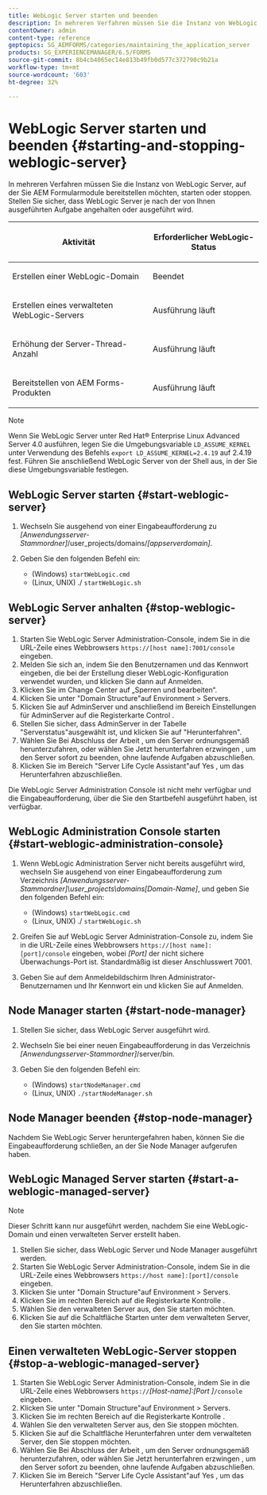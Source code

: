 ```yaml
---
title: WebLogic Server starten und beenden
description: In mehreren Verfahren müssen Sie die Instanz von WebLogic Server, auf der Sie AEM Formularmodule bereitstellen möchten, starten oder stoppen. In diesem Dokument wird beschrieben, wie Sie WebLogic Server starten und beenden.
contentOwner: admin
content-type: reference
geptopics: SG_AEMFORMS/categories/maintaining_the_application_server
products: SG_EXPERIENCEMANAGER/6.5/FORMS
source-git-commit: 8b4cb4065ec14e813b49fb0d577c372790c9b21a
workflow-type: tm+mt
source-wordcount: '603'
ht-degree: 32%

---
```



# WebLogic Server starten und beenden {#starting-and-stopping-weblogic-server}

In mehreren Verfahren müssen Sie die Instanz von WebLogic Server, auf der Sie AEM Formularmodule bereitstellen möchten, starten oder stoppen. Stellen Sie sicher, dass WebLogic Server je nach der von Ihnen ausgeführten Aufgabe angehalten oder ausgeführt wird.

<table>
 <thead>
  <tr>
   <th><p>Aktivität</p></th>
   <th><p>Erforderlicher WebLogic-Status</p></th>
  </tr>
 </thead>
 <tbody>
  <tr>
   <td><p>Erstellen einer WebLogic-Domain</p></td>
   <td><p>Beendet</p></td>
  </tr>
  <tr>
   <td><p>Erstellen eines verwalteten WebLogic-Servers</p></td>
   <td><p>Ausführung läuft</p></td>
  </tr>
  <tr>
   <td><p>Erhöhung der Server-Thread-Anzahl</p></td>
   <td><p>Ausführung läuft</p></td>
  </tr>
  <tr>
   <td><p>Bereitstellen von AEM Forms-Produkten</p></td>
   <td><p>Ausführung läuft</p></td>
  </tr>
 </tbody>
</table>

>[!NOTE]
>
>Wenn Sie WebLogic Server unter Red Hat® Enterprise Linux Advanced Server 4.0 ausführen, legen Sie die Umgebungsvariable `LD_ASSUME_KERNEL` unter Verwendung des Befehls `export LD_ASSUME_KERNEL=2.4.19` auf 2.4.19 fest. Führen Sie anschließend WebLogic Server von der Shell aus, in der Sie diese Umgebungsvariable festlegen.

## WebLogic Server starten {#start-weblogic-server}

1. Wechseln Sie ausgehend von einer Eingabeaufforderung zu *[Anwendungsserver-Stammordner]*/user_projects/domains/*[appserverdomain]*.
1. Geben Sie den folgenden Befehl ein:

   * (Windows) `startWebLogic.cmd`
   * (Linux, UNIX) ./ `startWebLogic.sh`

## WebLogic Server anhalten {#stop-weblogic-server}

1. Starten Sie WebLogic Server Administration-Console, indem Sie in die URL-Zeile eines Webbrowsers `https://[host name]:7001/console` eingeben.
1. Melden Sie sich an, indem Sie den Benutzernamen und das Kennwort eingeben, die bei der Erstellung dieser WebLogic-Konfiguration verwendet wurden, und klicken Sie dann auf Anmelden.
1. Klicken Sie im Change Center auf „Sperren und bearbeiten“.
1. Klicken Sie unter &quot;Domain Structure&quot;auf Environment > Servers.
1. Klicken Sie auf AdminServer und anschließend im Bereich Einstellungen für AdminServer auf die Registerkarte Control .
1. Stellen Sie sicher, dass AdminServer in der Tabelle &quot;Serverstatus&quot;ausgewählt ist, und klicken Sie auf &quot;Herunterfahren&quot;.
1. Wählen Sie Bei Abschluss der Arbeit , um den Server ordnungsgemäß herunterzufahren, oder wählen Sie Jetzt herunterfahren erzwingen , um den Server sofort zu beenden, ohne laufende Aufgaben abzuschließen.
1. Klicken Sie im Bereich &quot;Server Life Cycle Assistant&quot;auf Yes , um das Herunterfahren abzuschließen.

Die WebLogic Server Administration Console ist nicht mehr verfügbar und die Eingabeaufforderung, über die Sie den Startbefehl ausgeführt haben, ist verfügbar.

## WebLogic Administration Console starten {#start-weblogic-administration-console}

1. Wenn WebLogic Administration Server nicht bereits ausgeführt wird, wechseln Sie ausgehend von einer Eingabeaufforderung zum Verzeichnis *[Anwendungsserver-Stammordner]\user_projects\domains\[Domain-Name]*, und geben Sie den folgenden Befehl ein:

   * (Windows) `startWebLogic.cmd`
   * (Linux, UNIX) ./ `startWebLogic.sh`

1. Greifen Sie auf WebLogic Server Administration-Console zu, indem Sie in die URL-Zeile eines Webbrowsers `https://[host name]:[port]/console` eingeben, wobei *[Port]* der nicht sichere Überwachungs-Port ist. Standardmäßig ist dieser Anschlusswert 7001.
1. Geben Sie auf dem Anmeldebildschirm Ihren Administrator-Benutzernamen und Ihr Kennwort ein und klicken Sie auf Anmelden.

## Node Manager starten {#start-node-manager}

1. Stellen Sie sicher, dass WebLogic Server ausgeführt wird.
1. Wechseln Sie bei einer neuen Eingabeaufforderung in das Verzeichnis *[Anwendungsserver-Stammordner]*/server/bin.
1. Geben Sie den folgenden Befehl ein:

   * (Windows) `startNodeManager.cmd`
   * (Linux, UNIX) `./startNodeManager.sh`

## Node Manager beenden {#stop-node-manager}

Nachdem Sie WebLogic Server heruntergefahren haben, können Sie die Eingabeaufforderung schließen, an der Sie Node Manager aufgerufen haben.

## WebLogic Managed Server starten {#start-a-weblogic-managed-server}

>[!NOTE]
>
>Dieser Schritt kann nur ausgeführt werden, nachdem Sie eine WebLogic-Domain und einen verwalteten Server erstellt haben.

1. Stellen Sie sicher, dass WebLogic Server und Node Manager ausgeführt werden.
1. Starten Sie WebLogic Server Administration-Console, indem Sie in die URL-Zeile eines Webbrowsers `https://host name]:[port]/console` eingeben.
1. Klicken Sie unter &quot;Domain Structure&quot;auf Environment > Servers.
1. Klicken Sie im rechten Bereich auf die Registerkarte Kontrolle .
1. Wählen Sie den verwalteten Server aus, den Sie starten möchten.
1. Klicken Sie auf die Schaltfläche Starten unter dem verwalteten Server, den Sie starten möchten.

## Einen verwalteten WebLogic-Server stoppen {#stop-a-weblogic-managed-server}

1. Starten Sie WebLogic Server Administration-Console, indem Sie in die URL-Zeile eines Webbrowsers `https://`*[Host-name]:[Port ]*`/console` eingeben.
1. Klicken Sie unter &quot;Domain Structure&quot;auf Environment > Servers.
1. Klicken Sie im rechten Bereich auf die Registerkarte Kontrolle .
1. Wählen Sie den verwalteten Server aus, den Sie stoppen möchten.
1. Klicken Sie auf die Schaltfläche Herunterfahren unter dem verwalteten Server, den Sie stoppen möchten.
1. Wählen Sie Bei Abschluss der Arbeit , um den Server ordnungsgemäß herunterzufahren, oder wählen Sie Jetzt herunterfahren erzwingen , um den Server sofort zu beenden, ohne laufende Aufgaben abzuschließen.
1. Klicken Sie im Bereich &quot;Server Life Cycle Assistant&quot;auf Yes , um das Herunterfahren abzuschließen.

